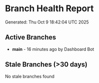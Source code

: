 # Branch Health Report
Generated: Thu Oct  9 18:42:04 UTC 2025

## Active Branches
- **main** - 16 minutes ago by Dashboard Bot

## Stale Branches (>30 days)
No stale branches found
